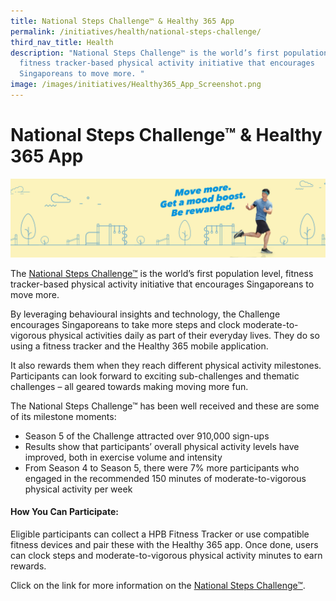 ```yaml
---
title: National Steps Challenge™ & Healthy 365 App
permalink: /initiatives/health/national-steps-challenge/
third_nav_title: Health
description: "National Steps Challenge™ is the world’s first population level,
  fitness tracker-based physical activity initiative that encourages
  Singaporeans to move more. "
image: /images/initiatives/Healthy365_App_Screenshot.png
---
```



# National Steps Challenge™ & Healthy 365 App

![Alt text for image on Isomer site](/images/initiatives/healthy-365.jpg)

The [National Steps Challenge™](https://www.healthhub.sg/programmes/37/nsc) is the world’s first population level, fitness tracker-based physical activity initiative that encourages Singaporeans to move more. 

By leveraging behavioural insights and technology, the Challenge encourages Singaporeans to take more steps and clock moderate-to-vigorous physical activities daily as part of their everyday lives. They do so using a fitness tracker and the Healthy 365 mobile application.

It also rewards them when they reach different physical activity milestones. Participants can look forward to exciting sub-challenges and thematic challenges – all geared towards making moving more fun. 

The National Steps Challenge™ has been well received and these are some of its milestone moments:

* Season 5 of the Challenge attracted over 910,000 sign-ups
* Results show that participants’ overall physical activity levels have improved,  both in exercise volume and intensity
* From Season 4 to Season 5, there were 7% more participants who engaged in the recommended 150 minutes of moderate-to-vigorous physical activity per week

#### How You Can Participate:

Eligible participants can collect a HPB Fitness Tracker or use compatible fitness devices and pair these with the Healthy 365 app. Once done, users can clock steps and moderate-to-vigorous physical activity minutes to earn rewards. 

Click on the link for more information on the [National Steps Challenge™](https://www.healthhub.sg/programmes/37/nsc).